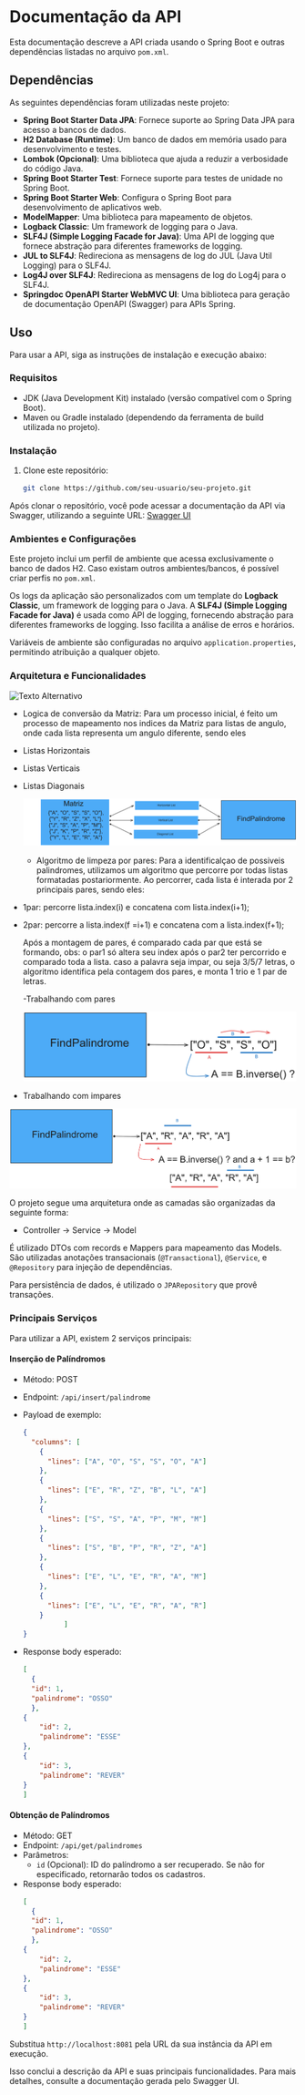 # Documentação da API

Esta documentação descreve a API criada usando o Spring Boot e outras dependências listadas no arquivo `pom.xml`.

## Dependências

As seguintes dependências foram utilizadas neste projeto:

- **Spring Boot Starter Data JPA**: Fornece suporte ao Spring Data JPA para acesso a bancos de dados.
- **H2 Database (Runtime)**: Um banco de dados em memória usado para desenvolvimento e testes.
- **Lombok (Opcional)**: Uma biblioteca que ajuda a reduzir a verbosidade do código Java.
- **Spring Boot Starter Test**: Fornece suporte para testes de unidade no Spring Boot.
- **Spring Boot Starter Web**: Configura o Spring Boot para desenvolvimento de aplicativos web.
- **ModelMapper**: Uma biblioteca para mapeamento de objetos.
- **Logback Classic**: Um framework de logging para o Java.
- **SLF4J (Simple Logging Facade for Java)**: Uma API de logging que fornece abstração para diferentes frameworks de logging.
- **JUL to SLF4J**: Redireciona as mensagens de log do JUL (Java Util Logging) para o SLF4J.
- **Log4J over SLF4J**: Redireciona as mensagens de log do Log4j para o SLF4J.
- **Springdoc OpenAPI Starter WebMVC UI**: Uma biblioteca para geração de documentação OpenAPI (Swagger) para APIs Spring.

## Uso

Para usar a API, siga as instruções de instalação e execução abaixo:

### Requisitos

- JDK (Java Development Kit) instalado (versão compatível com o Spring Boot).
- Maven ou Gradle instalado (dependendo da ferramenta de build utilizada no projeto).

### Instalação

1. Clone este repositório:

    ```bash
    git clone https://github.com/seu-usuario/seu-projeto.git
    ```

Após clonar o repositório, você pode acessar a documentação da API via Swagger, utilizando a seguinte URL: [Swagger UI](http://localhost:8081/swagger-ui/index.html#/)

### Ambientes e Configurações

Este projeto inclui um perfil de ambiente que acessa exclusivamente o banco de dados H2. Caso existam outros ambientes/bancos, é possível criar perfis no `pom.xml`.

Os logs da aplicação são personalizados com um template do **Logback Classic**, um framework de logging para o Java. A **SLF4J (Simple Logging Facade for Java)** é usada como API de logging, fornecendo abstração para diferentes frameworks de logging. Isso facilita a análise de erros e horários.

Variáveis de ambiente são configuradas no arquivo `application.properties`, permitindo atribuição a qualquer objeto.

### Arquitetura e Funcionalidades
![Texto Alternativo](images/arquitetura-controllers(1).png)

- Logica de conversão da Matriz:
Para um processo inicial, é feito um processo de mapeamento nos indices da Matriz para listas de angulo, onde cada lista representa um angulo diferente, sendo eles
- Listas Horizontais
- Listas Verticais
- Listas Diagonais
  
  
  ![Texto Alternativo](images/arquitetura-controllers(2).png)

  - Algoritmo de limpeza por pares:
Para a identificalçao de possiveis palindromes, utilizamos um algoritmo que percorre por todas listas formatadas postariormente.
Ao percorrer, cada lista é interada por 2 principais pares, sendo eles:
- 1par: percorre lista.index(i) e concatena com lista.index(i+1);
- 2par: percorre a lista.index(f =i+1) e concatena com a lista.index(f+1);
  
  Após a montagem de pares, é comparado cada par que está se formando, obs: o par1 só altera seu index após o par2 ter percorrido e comparado toda a lista.
  caso a palavra seja impar, ou seja 3/5/7 letras, o algoritmo identifica pela contagem dos pares, e monta 1 trio e 1 par de letras.
  
  -Trabalhando com pares

  ![Texto Alternativo](images/arquitetura-controllers(3).png)


- Trabalhando com impares
 
 ![Texto Alternativo](images/arquitetura-controllers(5).png)

   
    

O projeto segue uma arquitetura onde as camadas são organizadas da seguinte forma:

- Controller -> Service -> Model

É utilizado DTOs com records e Mappers para mapeamento das Models. São utilizadas anotações transacionais (`@Transactional`), `@Service`, e `@Repository` para injeção de dependências.

Para persistência de dados, é utilizado o `JPARepository` que provê transações.

### Principais Serviços

Para utilizar a API, existem 2 serviços principais:

#### Inserção de Palíndromos

- Método: POST
- Endpoint: `/api/insert/palindrome`
- Payload de exemplo:

    ```json
    {
      "columns": [
        {
          "lines": ["A", "O", "S", "S", "O", "A"]
        },
        {
          "lines": ["E", "R", "Z", "B", "L", "A"]
        },
        {
          "lines": ["S", "S", "A", "P", "M", "M"]
        },   
        {
          "lines": ["S", "B", "P", "R", "Z", "A"]
        },
        {
          "lines": ["E", "L", "E", "R", "A", "M"]
        },
        {
          "lines": ["E", "L", "E", "R", "A", "R"]
        }
              ]
    }
    ```
- Response body esperado:
    ```json
    [
      {
      "id": 1,
      "palindrome": "OSSO"
      },
    {
        "id": 2,
        "palindrome": "ESSE"
    },
    {
        "id": 3,
        "palindrome": "REVER"
    }
  ]
     ```

#### Obtenção de Palíndromos

- Método: GET
- Endpoint: `/api/get/palindromes`
- Parâmetros:
  - `id` (Opcional): ID do palíndromo a ser recuperado. Se não for especificado, retornarão todos os cadastros.
- Response body esperado:
    ```json
    [
      {
      "id": 1,
      "palindrome": "OSSO"
      },
    {
        "id": 2,
        "palindrome": "ESSE"
    },
    {
        "id": 3,
        "palindrome": "REVER"
    }
  ]
     ```

Substitua `http://localhost:8081` pela URL da sua instância da API em execução.

Isso conclui a descrição da API e suas principais funcionalidades. Para mais detalhes, consulte a documentação gerada pelo Swagger UI.
